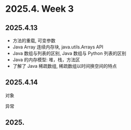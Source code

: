 # 2025.4. Week 3

## 2025.4.13

* 方法的重载, 可变参数
* Java Array 连续内存块, java.utils.Arrays API 
* Java 数组与列表的区别, Java 数组与 Python 列表的区别
* Java 的内存模型: 堆，栈，方法区
* 了解了 Java 稀疏数组, 稀疏数组以时间换空间的特点

## 2025.4.14

对象

异常


## 2025.